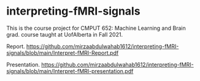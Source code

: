 # interpreting-fMRI-signals
This is the course project for CMPUT 652: Machine Learning and Brain grad. course taught at UofAlberta in Fall 2021.

Report. https://github.com/mirzaabdulwahab1612/interpreting-fMRI-signals/blob/main/Interpret-fMRI-Report.pdf

Presentation. https://github.com/mirzaabdulwahab1612/interpreting-fMRI-signals/blob/main/Interpret-fMRI-presentation.pdf
